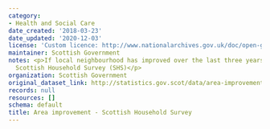 ```yaml
---
category:
- Health and Social Care
date_created: '2018-03-23'
date_updated: '2020-12-03'
license: 'Custom licence: http://www.nationalarchives.gov.uk/doc/open-government-licence/version/3/'
maintainer: Scottish Government
notes: <p>If local neighbourhood has improved over the last three years, from the
  Scottish Household Survey (SHS)</p>
organization: Scottish Government
original_dataset_link: http://statistics.gov.scot/data/area-improvement---shs
records: null
resources: []
schema: default
title: Area improvement - Scottish Household Survey
---
```

